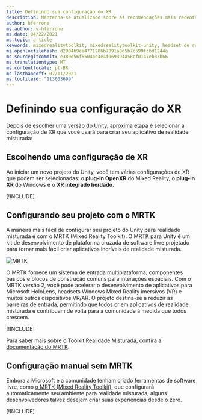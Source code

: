 ```yaml
---
title: Definindo sua configuração do XR
description: Mantenha-se atualizado sobre as recomendações mais recentes de configuração do Unity XR para HoloLens desenvolvimento de aplicativos.
author: hferrone
ms.author: v-hferrone
ms.date: 04/22/2021
ms.topic: article
keywords: mixedrealitytoolkit, mixedrealitytoolkit-unity, headset de realidade misturada, headset de realidade misturada do Windows, headset de realidade virtual, unity
ms.openlocfilehash: d2904b9ea4771286b7091a8d5b7c599fcbd1244a
ms.sourcegitcommit: e380d56f5504be4e4f069394a58cf0147eb33b66
ms.translationtype: MT
ms.contentlocale: pt-BR
ms.lasthandoff: 07/11/2021
ms.locfileid: "113603699"
---
```

# <a name="setting-up-your-xr-configuration"></a>Definindo sua configuração do XR

Depois de escolher uma [versão do Unity, a](choosing-unity-version.md)próxima etapa é selecionar a configuração de XR que você usará para criar seu aplicativo de realidade misturada:

## <a name="choosing-an-xr-configuration"></a>Escolhendo uma configuração de XR

Ao iniciar um novo projeto do Unity, você tem várias configurações de XR que podem ser selecionadas: o **plug-in OpenXR** do Mixed Reality, o **plug-in XR** do Windows e o **XR integrado herdado.**

[!INCLUDE[](includes/xr/intro.md)]

## <a name="setting-up-your-project-with-mrtk"></a>Configurando seu projeto com o MRTK

A maneira mais fácil de configurar seu projeto do Unity para realidade misturada é com o MRTK (Mixed Reality Toolkit).  O MRTK para Unity é um kit de desenvolvimento de plataforma cruzada de software livre projetado para tornar mais fácil criar aplicativos incríveis de realidade misturada.

![MRTK](../../design/images/MRTK_UX_Hero.png)

O MRTK fornece um sistema de entrada multiplataforma, componentes básicos e blocos de construção comuns para interações espaciais.  Com o MRTK versão 2, você pode acelerar o desenvolvimento de aplicativos para Microsoft HoloLens, headsets Windows Mixed Reality imersivos (VR) e muitos outros dispositivos VR/AR. O projeto destina-se a reduzir as barreiras de entrada, permitindo que todos criem aplicativos de realidade misturada e contribuam de volta para a comunidade à medida que todos crescem.

[!INCLUDE[](includes/xr/mrtk-next-step.md)]

Para saber mais sobre o Toolkit Realidade Misturada, confira a [documentação do MRTK](/windows/mixed-reality/mrtk-unity).

## <a name="manual-setup-without-mrtk"></a>Configuração manual sem MRTK

Embora a Microsoft e a comunidade tenham criado ferramentas de software livre, como [o MRTK (Mixed Reality Toolkit),](/windows/mixed-reality/mrtk-unity) que configurará automaticamente seu ambiente para realidade misturada, alguns desenvolvedores talvez desejem criar suas experiências desde o zero.

[!INCLUDE[](includes/xr/manual-setup.md)]
